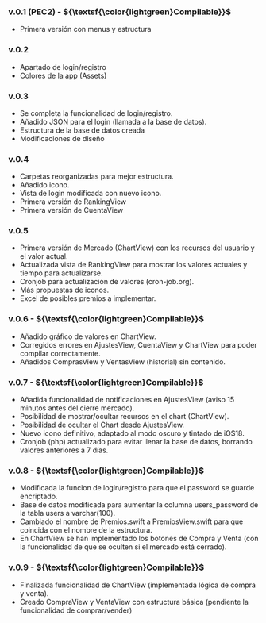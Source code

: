 ### v.0.1 (PEC2) - ${\textsf{\color{lightgreen}Compilable}}$
- Primera versión con menus y estructura

### v.0.2
- Apartado de login/registro
- Colores de la app (Assets)

### v.0.3
- Se completa la funcionalidad de login/registro.
- Añadido JSON para el login (llamada a la base de datos).
- Estructura de la base de datos creada
- Modificaciones de diseño

### v.0.4
- Carpetas reorganizadas para mejor estructura.
- Añadido icono.
- Vista de login modificada con nuevo icono.
- Primera versión de RankingView
- Primera versión de CuentaView

### v.0.5
- Primera versión de Mercado (ChartView) con los recursos del usuario y el valor actual.
- Actualizada vista de RankingView para mostrar los valores actuales y tiempo para actualizarse.
- Cronjob para actualización de valores (cron-job.org).
- Más propuestas de iconos.
- Excel de posibles premios a implementar.

### v.0.6 - ${\textsf{\color{lightgreen}Compilable}}$
- Añadido gráfico de valores en ChartView.
- Corregidos errores en AjustesView, CuentaView y ChartView para poder compilar correctamente.
- Añadidos ComprasView y VentasView (historial) sin contenido.

### v.0.7 - ${\textsf{\color{lightgreen}Compilable}}$
- Añadida funcionalidad de notificaciones en AjustesView (aviso 15 minutos antes del cierre mercado).
- Posibilidad de mostrar/ocultar recursos en el chart (ChartView).
- Posibilidad de ocultar el Chart desde AjustesView.
- Nuevo icono definitivo, adaptado al modo oscuro y tintado de iOS18.
- Cronjob (php) actualizado para evitar llenar la base de datos, borrando valores anteriores a 7 días.

### v.0.8 - ${\textsf{\color{lightgreen}Compilable}}$
- Modificada la funcion de login/registro para que el password se guarde encriptado.
- Base de datos modificada para aumentar la columna users_password de la tabla users a varchar(100).
- Cambiado el nombre de Premios.swift a PremiosView.swift para que coincida con el nombre de la estructura.
- En ChartView se han implementado los botones de Compra y Venta (con la funcionalidad de que se oculten si el mercado está cerrado).

### v.0.9 - ${\textsf{\color{lightgreen}Compilable}}$
- Finalizada funcionalidad de ChartView (implementada lógica de compra y venta).
- Creado CompraView y VentaView con estructura básica (pendiente la funcionalidad de comprar/vender)

